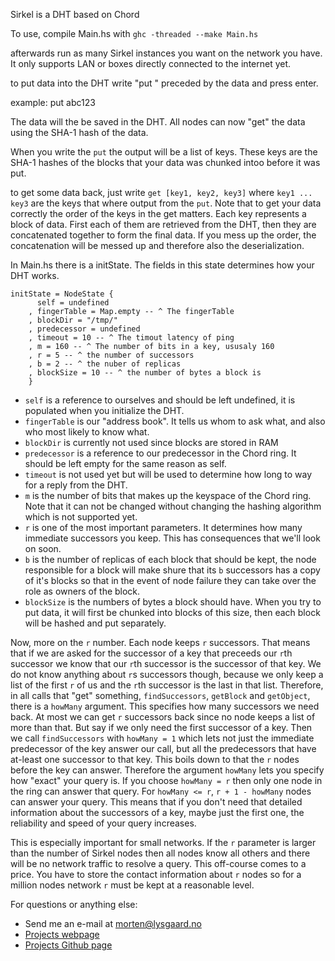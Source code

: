 Sirkel is a DHT based on Chord

To use, compile Main.hs with `ghc -threaded --make Main.hs`

afterwards run as many Sirkel instances you want on the network you have.
It only supports LAN or boxes directly connected to the internet yet.

to put data into the DHT write "put " preceded by the data and press enter.

example:
    put abc123

The data will the be saved in the DHT.
All nodes can now "get" the data using the SHA-1 hash of the data.

When you write the `put` the output will be a list of keys. These keys are the SHA-1
hashes of the blocks that your data was chunked intoo before it was put.

to get some data back, just write `get [key1, key2, key3]`
where `key1 ... key3` are the keys that where output from the `put`.
Note that to get your data correctly the order of the keys in the get
matters. Each key represents a block of data. First each of them are retrieved from
the DHT, then they are concatenated together to form the final data. If you mess up the order,
the concatenation will be messed up and therefore also the deserialization.

In Main.hs there is a initState. The fields in this state determines how your DHT works.

    initState = NodeState {
          self = undefined
        , fingerTable = Map.empty -- ^ The fingerTable
        , blockDir = "/tmp/"
        , predecessor = undefined
        , timeout = 10 -- ^ The timout latency of ping
        , m = 160 -- ^ The number of bits in a key, ususaly 160
        , r = 5 -- ^ the number of successors
        , b = 2 -- ^ the nuber of replicas
        , blockSize = 10 -- ^ the number of bytes a block is
        }

 * `self` is a reference to ourselves and should be left undefined, it is populated when you initialize the DHT.
 * `fingerTable` is our "address book". It tells us whom to ask what, and also who most likely to know what.
 * `blockDir` is currently not used since blocks are stored in RAM
 * `predecessor` is a reference to our predecessor in the Chord ring. It should be left empty for the same reason as self.
 * `timeout` is not used yet but will be used to determine how long to way for a reply from the DHT.
 * `m` is the number of bits that makes up the keyspace of the Chord ring. Note that it can not be changed without changing the hashing algorithm which is not supported yet.
 * `r` is one of the most important parameters. It determines how many immediate successors you keep. This has consequences that we'll look on soon.
 * `b` is the number of replicas of each block that should be kept, the node responsible for a block will make shure that its `b` successors has a copy of it's blocks so that in the event of node failure they can take over the role as owners of the block.
 * `blockSize` is the numbers of bytes a block should have. When you try to put data, it will first be chunked into blocks of this size, then each block will be hashed and put separately.

Now, more on the `r` number. Each node keeps `r` successors.
That means that if we are asked for the successor of a key that preceeds
our `r`th successor we know that our `r`th successor is the successor of
that key. We do not know anything about `r`s successors though, because
we only keep a list of the first `r` of us and the `r`th successor is the
last in that list. Therefore, in all calls that "get" something, `findSuccessors`,
`getBlock` and `getObject`, there is a `howMany` argument. This specifies how
many successors we need back. At most we can get `r` successors back since no node
keeps a list of more than that. But say if we only need the first successor of a key.
Then we call `findSuccessors` with `howMany = 1` which lets not just the immediate predecessor
of the key answer our call, but all the predecessors that have at-least one successor to that key.
This boils down to that the `r` nodes before the key can answer. Therefore the argument `howMany`
lets you specify how "exact" your query is. If you choose `howMany = r` then only one node in the
ring can answer that query. For `howMany <= r`, `r + 1 - howMany` nodes can answer your query.
This means that if you don't need that detailed information about the successors of a key, maybe
just the first one, the reliability and speed of your query increases.

This is especially important for small networks. If the `r` parameter is larger than the number
of Sirkel nodes then all nodes know all others and there will be no network traffic to resolve
a query. This off-course comes to a price. You have to store the contact information about `r`
nodes so for a million nodes network `r` must be kept at a reasonable level.

For questions or anything else:
 * Send me an e-mail at morten@lysgaard.no
 * [Projects webpage](mortenlysgaard.com)
 * [Projects Github page](https://github.com/molysgaard/Sirkel)
